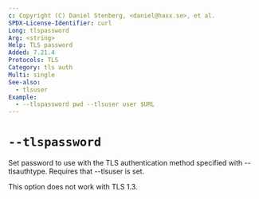 ```yaml
---
c: Copyright (C) Daniel Stenberg, <daniel@haxx.se>, et al.
SPDX-License-Identifier: curl
Long: tlspassword
Arg: <string>
Help: TLS password
Added: 7.21.4
Protocols: TLS
Category: tls auth
Multi: single
See-also:
  - tlsuser
Example:
  - --tlspassword pwd --tlsuser user $URL
---
```


# `--tlspassword`

Set password to use with the TLS authentication method specified with
--tlsauthtype. Requires that --tlsuser is set.

This option does not work with TLS 1.3.
